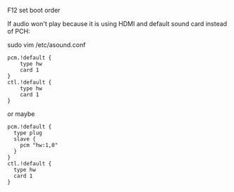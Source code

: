 F12 set boot order

If audio won't play because it is using HDMI and default sound card instead of PCH:

sudo vim /etc/asound.conf

    pcm.!default {
        type hw
        card 1
    }
    ctl.!default {
        type hw
        card 1
    }

or maybe

    pcm.!default {
      type plug
      slave {
        pcm "hw:1,0"
      }
    }
    ctl.!default {
      type hw
      card 1
    }

